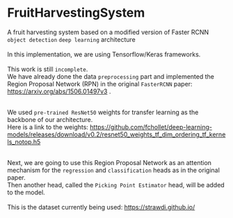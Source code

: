# FruitHarvestingSystem
A fruit harvesting system based on a modified version of Faster RCNN  `object detection` `deep learning` architecture<br><br>
In this implementation, we are using Tensorflow/Keras frameworks.<br><br>
This work is still `incomplete`.<br>
We have already done the data `preprocessing` part and implemented the Region Proposal Network (RPN) in the original `FasterRCNN` paper: https://arxiv.org/abs/1506.01497v3 .<br><br>

We used `pre-trained ResNet50` weights for transfer learning as the backbone of our architecture.<br>
Here is a link to the weights: https://github.com/fchollet/deep-learning-models/releases/download/v0.2/resnet50_weights_tf_dim_ordering_tf_kernels_notop.h5 <br><br>


Next, we are going to use this Region Proposal Network as an attention mechanism for the `regression` and `classification` heads as in the original paper.<br>
Then another head, called the `Picking Point Estimator` head, will be added to the model.<br><br>
This is the dataset currently being used: https://strawdi.github.io/


